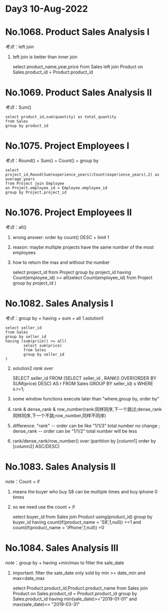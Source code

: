 #
Day3 10-Aug-2022
====

####
No.1068. Product Sales Analysis I
==
*考点*：left join
1. left join is better than inner join 


    select product_name,year,price
    from Sales left join Product
    on Sales.product_id = Product.product_id
####

####
No.1069. Product Sales Analysis II
==
*考点*：Sum()

    select product_id,sum(quantity) as total_quantity
    from Sales
    group by product_id
    
####

####
No.1075. Project Employees I
==
*考点*：Round() + Sum() + Count() + group by

    select project_id,Round(Sum(experience_years)/Count(experience_years),2) as average_years
    from Project join Employee
    on Project.employee_id = Employee.employee_id
    group by Project.project_id

####

####
No.1076. Project Employees II
==
*考点*：all()
1. wrong answer: order by count() DESC + limit 1 
2. reason: maybe multiple projects have the same number of the most employees
3. how to return the max and without the number 


    select project_id
    from Project
    group by project_id
    having Count(employee_id) >= 
       all(select Count(employee_id) 
           from Project
           group by project_id
        )


####

####
No.1082. Sales Analysis I
==
*考点*：group by + having + sum + all
1.solution1

    select seller_id
    from Sales
    group by seller_id
    having (sum(price)) >= all(
            select sum(price)
            from Sales
            group by seller_id
    )
2. solution2 *rank over*


     SELECT seller_id FROM 
     (SELECT seller_id , RANK() OVER(ORDER BY SUM(price) DESC) AS r
     FROM Sales GROUP BY seller_id) s
     WHERE s.r=1;

3. some window functions  execute later than "where,group by, order by"
4. rank & dense_rank & row_number(rank:同样同序,下一个跳过;dense_rank 同样同序,下一个不跳;row_number,同样不同序)
5. difference: "rank" --  order can be like "1/1/3" total number no change ; dense_rank -- order can be "1/1/2" total number will be less
6. rank/dense_rank/row_number() over (partition by [column1] order by [column2] ASC/DESC)
####


####
No.1083. Sales Analysis II
==
*note*：Count + if
1. means the buyer who buy S8 can be multiple times and buy iphone 0 times
2. so we need use the count + if


    select buyer_id
    from Sales join Product 
    using(product_id)
    group by buyer_id
    having count(if(product_name = 'S8',1,null)) >=1 
           and count(if(product_name = 'iPhone',1,null)) =0
####

####
No.1084. Sales Analysis III
==
*note*：group by + having +min/max to filter the sale_date 
1. important: filter the sale_date only sold by min >= date_min and max<date_max


    select Product.product_id,Product.product_name
    from Sales join Product
    on Sales.product_id = Product.product_id
    group by Sales.product_id
    having min(sale_date)>="2019-01-01" and 
           max(sale_date)<= "2019-03-31"









